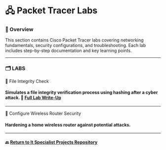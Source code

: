 # 🖧 Packet Tracer Labs

### 📌 Overview
This section contains Cisco Packet Tracer labs covering networking fundamentals, security configurations, and troubleshooting. Each lab includes step-by-step documentation and key learning points.

---
### 🗂️ LABS

🔹 File Integrity Check

#### Simulates a file integrity verification process using hashing after a cyber attack. 📂 [Full Lab Write-Up](/CISCO/Packet-Tracer/Packet-Tracer-File-Integrity.md)
---

🔹 Configure Wireless Router Security
#### Hardening a home wireless router against potential attacks.
---

#### 🔙 [Return to It Specialist Projects Repository](https://github.com/proxymc/it-specialist-projects/blob/main/README.md)
